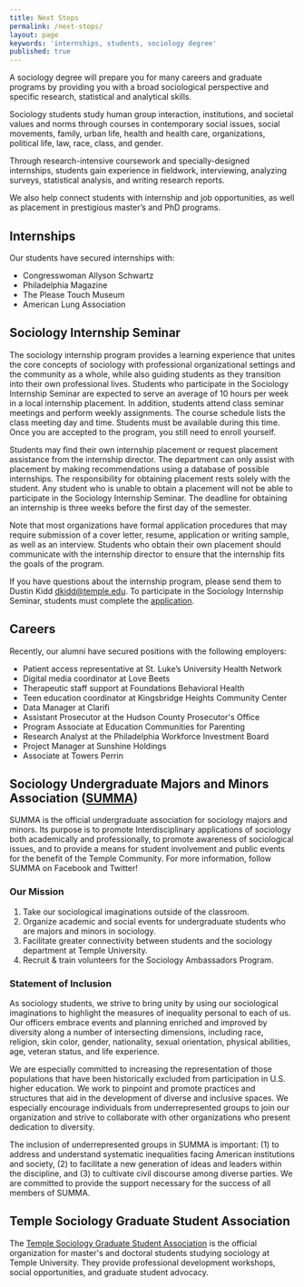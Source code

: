 ```yaml
---
title: Next Stops
permalink: /next-stops/
layout: page
keywords: 'internships, students, sociology degree'
published: true
---
```

A sociology degree will prepare you for many careers and graduate programs by providing you with a broad sociological perspective and specific research, statistical and analytical skills.

Sociology students study human group interaction, institutions, and societal values and norms through courses in contemporary social issues, social movements, family, urban life, health and health care, organizations, political life, law, race, class, and gender.

Through research-intensive coursework and specially-designed internships, students gain experience in fieldwork, interviewing, analyzing surveys, statistical analysis, and writing research reports.

We also help connect students with internship and job opportunities, as well as placement in prestigious master’s and PhD programs.

## Internships

Our students have secured internships with:

 - Congresswoman Allyson Schwartz
 - Philadelphia Magazine
 - The Please Touch Museum
 - American Lung Association

## Sociology Internship Seminar
 
The sociology internship program provides a learning experience that unites the core concepts of sociology with professional organizational settings and the community as a whole, while also guiding students as they transition into their own professional lives. Students who participate in the Sociology Internship Seminar are expected to serve an average of 10 hours per week in a local internship placement. In addition, students attend class seminar meetings and perform weekly assignments. The course schedule lists the class meeting day and time.  Students must be available during this time. Once you are accepted to the program, you still need to enroll yourself.
 
Students may find their own internship placement or request placement assistance from the internship director. The department can only assist with placement by making recommendations using a database of possible internships.  The responsibility for obtaining placement rests solely with the student. Any student who is unable to obtain a placement will not be able to participate in the Sociology Internship Seminar.  The deadline for obtaining an internship is three weeks before the first day of the semester.
 
Note that most organizations have formal application procedures that may require submission of a cover letter, resume, application or writing sample, as well as an interview.  Students who obtain their own placement should communicate with the internship director to ensure that the internship fits the goals of the program.

If you have questions about the internship program, please send them to Dustin Kidd [dkidd@temple.edu](mailto:dkidd@temple.edu). To participate in the Sociology Internship Seminar, students must complete the [application](https://goo.gl/forms/KOM8QrYqLtPtjk2A2).

## Careers

Recently, our alumni have secured positions with the following employers:

 - Patient access representative at St. Luke’s University Health Network
 - Digital media coordinator at Love Beets
 - Therapeutic staff support at Foundations Behavioral Health
 - Teen education coordinator at Kingsbridge Heights Community Center
 - Data Manager at Clarifi
 - Assistant Prosecutor at the Hudson County Prosecutor's Office
 - Program Associate at Education Communities for Parenting
 - Research Analyst at the Philadelphia Workforce Investment Board
 - Project Manager at Sunshine Holdings
 - Associate at Towers Perrin
 
## Sociology Undergraduate Majors and Minors Association ([SUMMA](https://temple.collegiatelink.net/organization/SUMMAatTemple/ "SUMMA"))
 
SUMMA is the official undergraduate association for sociology majors and minors. Its purpose is to promote Interdisciplinary applications of sociology both academically and professionally, to promote awareness of sociological issues, and to provide a means for student involvement and public events for the benefit of the Temple Community. For more information, follow SUMMA on Facebook and Twitter!

### Our Mission

1. Take our sociological imaginations outside of the classroom.
2. Organize academic and social events for undergraduate students who are majors and minors in sociology.
3. Facilitate greater connectivity between students and the sociology department at Temple University.
4. Recruit & train volunteers for the Sociology Ambassadors Program.
 
### Statement of Inclusion

As sociology students, we strive to bring unity by using our sociological imaginations to highlight the measures of inequality personal to each of us. Our officers embrace events and planning enriched and improved by diversity along a number of intersecting dimensions, including race, religion, skin color, gender, nationality, sexual orientation, physical abilities, age, veteran status, and life experience.
 
We are especially committed to increasing the representation of those populations that have been historically excluded from participation in U.S. higher education. We work to pinpoint and promote practices and structures that aid in the development of diverse and inclusive spaces. We especially encourage individuals from underrepresented groups to join our organization and strive to collaborate with other organizations who present dedication to diversity.
 
The inclusion of underrepresented groups in SUMMA is important: (1) to address and understand systematic inequalities facing American institutions and society, (2) to facilitate a new generation of ideas and leaders within the discipline, and (3) to cultivate civil discourse among diverse parties. We are committed to provide the support necessary for the success of all members of SUMMA.

## Temple Sociology Graduate Student Association

The [Temple Sociology Graduate Student Association](https://sites.google.com/a/temple.edu/tusociologygsa/) is the official organization for master's and doctoral students studying sociology at Temple University. They provide professional development workshops, social opportunities, and graduate student advocacy.
